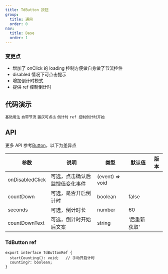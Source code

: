 ```yaml
---
title: TdButton 按钮
group:
  title: 通用
  order: 0
nav:
  title: Base
  order: 1
---
```


### 变更点

- 增加了 onClick 的 loading 控制方便做自身做了节流控件
- disabled 情况下可点击提示
- 增加倒计时模式
- 提供 ref 控制倒计时

## 代码演示

<code src="./demos/type.tsx" >基础用法</code>
<code src="./demos/onClick.tsx" >自带节流</code>
<code src="./demos/diabledClick.tsx" >置灰可点击</code>
<code src="./demos/demo.tsx">倒计时</code>
<code src="./demos/demo1.tsx" >ref 控制倒计时开始</code>

## API

更多 API 参考[Button](https://4x-ant-design.antgroup.com/components/button-cn/)，以下为差异点

| 参数            | 说明                           | 类型            | 默认值       | 版本 |
| --------------- | ------------------------------ | --------------- | ------------ | ---- |
| onDisabledClick | 可选，点击确认后监控值变化事件 | (event) => void |              |      |
| countDown       | 可选，是否开启倒计时           | boolean         | false        |      |
| seconds         | 可选，倒计时长                 | number          | 60           |      |
| countDownText   | 可选，倒计时开始后文案         | string          | '后重新获取' |      |

### TdButton ref

```
export interface TdButtonRef {
  startCounting(): void;   // 手动开启计时
  counting?: boolean;
}

```
